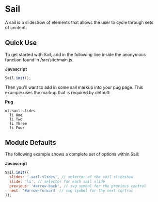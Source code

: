 # Sail

A sail is a slideshow of elements that allows the user to cycle through sets of content.

## Quick Use

To get started with Sail, add in the following line inside the anonymous function found in /src/site/main.js:

**Javascript**

```js
Sail.init();
```

Then you'll want to add in some sail markup into your pug page. This example uses the markup that is required by default:

**Pug**

```pug
ol.sail-slides
  li One
  li Two
  li Three
  li Four
```

## Module Defaults

The following example shows a complete set of options within Sail:

**Javascript**

```js
Sail.init({
  slides: '.sail-slides', // selector of the sail slideshow
  slide: 'li', // selector for each sail slide
  previous: '#arrow-back', // svg symbol for the previous control
  next: '#arrow-forward' // svg symbol for the next control
});
```
